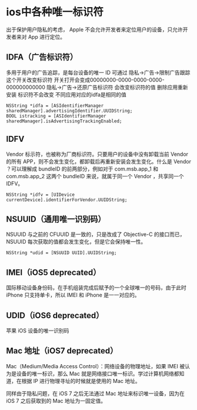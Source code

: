 # ios中各种唯一标识符

出于保护用户隐私的考虑， Apple 不会允许开发者来定位用户的设备，只允许开发者来对 App 进行定位。
## IDFA（广告标识符）
多用于用户的广告追踪，是每台设备的唯一 ID
可通过 隐私->广告->限制广告跟踪 这个开关改变标识符 开关打开会变成00000000-0000-0000-0000-000000000000
隐私->广告->还原广告标识符 会改变标识符的值
删除应用重新安装 标识符不会改变 
不同应用对应的idfa是相同的值

```
NSString *idfa = [ASIdentifierManager sharedManager].advertisingIdentifier.UUIDString;
BOOL istracking = [ASIdentifierManager sharedManager].isAdvertisingTrackingEnabled;
```
## IDFV 
Vendor 标示符，也被称为厂商标识符。只要用户的设备中没有卸载当前 Vendor 的所有 APP，则不会发生变化，都卸载后再重新安装会发生变化。什么是 Vendor ？可以理解成 bundleID 的前两部分，例如对于 com.msb.app_1 和 com.msb.app_2 这两个 bundleID 来说，就属于同一个 Vendor ，共享同一个 IDFV。

```
NSString *idfv = [UIDevice currentDevice].identifierForVendor.UUIDString;
```

## NSUUID（通用唯一识别码）
NSUUID 与之前的 CFUUID 是一致的，只是改成了 Objective-C 的接口而已，NSUUID 每次获取的值都会发生变化，但是它会保持唯一性。

```
NSString *udid = [NSUUID UUID].UUIDString;
```
## IMEI（iOS5 deprecated）
国际移动设备身份码，在手机组装完成后赋予的一个全球唯一的号码，由于此时 iPhone 只支持单卡，所以 IMEI 和 iPhone 是一一对应的。
## UDID（iOS6 deprecated）
苹果 iOS 设备的唯一识别码
## Mac 地址（iOS7 deprecated）
Mac（Medium/Media Access Control）：网络设备的物理地址，如果 IMEI 被认为是设备的唯一标识，那么 Mac 就是网络接口唯一标识。学过计算机网络都知道，在根据 IP 进行物理寻址的时候就是使用的 Mac 地址。

同样由于隐私问题，在 iOS 7 之后无法通过 Mac 地址来标识唯一设备，因为在 iOS 7 之后获取到的 Mac 地址为一固定值。



